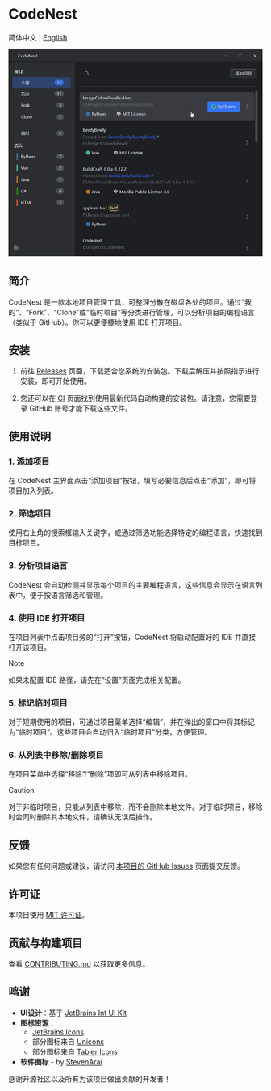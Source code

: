 # CodeNest

简体中文 | [English](README_EN.md)

<p align="center" style="margin-bottom: 0px !important;">
<img width="600" alt="CodeNest Interface" src="https://raw.githubusercontent.com/MidnightCrowing/CodeNest/main/docs/source/Interface_CN.png"><br/>
</p>

## 简介

CodeNest 是一款本地项目管理工具，可整理分散在磁盘各处的项目。通过“我的”、“Fork”、“Clone”或“临时项目”等分类进行管理，可以分析项目的编程语言（类似于
GitHub）。你可以更便捷地使用 IDE 打开项目。

## 安装

1. 前往 [Releases](https://github.com/MidnightCrowing/CodeNest/releases) 页面，下载适合您系统的安装包。下载后解压并按照指示进行安装，即可开始使用。

2. 您还可以在 [CI](https://github.com/MidnightCrowing/CodeNest/actions) 页面找到使用最新代码自动构建的安装包。请注意，您需要登录 GitHub 账号才能下载这些文件。

## 使用说明

### 1. 添加项目

在 CodeNest 主界面点击“添加项目”按钮，填写必要信息后点击“添加”，即可将项目加入列表。

### 2. 筛选项目

使用右上角的搜索框输入关键字，或通过筛选功能选择特定的编程语言，快速找到目标项目。

### 3. 分析项目语言

CodeNest 会自动检测并显示每个项目的主要编程语言，这些信息会显示在语言列表中，便于按语言筛选和管理。

### 4. 使用 IDE 打开项目

在项目列表中点击项目旁的“打开”按钮，CodeNest 将启动配置好的 IDE 并直接打开该项目。

> [!NOTE]
> 如果未配置 IDE 路径，请先在“设置”页面完成相关配置。

### 5. 标记临时项目

对于短期使用的项目，可通过项目菜单选择“编辑”，并在弹出的窗口中将其标记为“临时项目”。这些项目会自动归入“临时项目”分类，方便管理。

### 6. 从列表中移除/删除项目

在项目菜单中选择“移除”/“删除”项即可从列表中移除项目。

> [!CAUTION]
> 对于非临时项目，只能从列表中移除，而不会删除本地文件。对于临时项目，移除时会同时删除其本地文件，请确认无误后操作。

## 反馈

如果您有任何问题或建议，请访问 [本项目的 GitHub Issues](https://github.com/MidnightCrowing/CodeNest/issues)
页面提交反馈。

## 许可证

本项目使用 [MIT 许可证](LICENSE)。

## 贡献与构建项目

查看 [CONTRIBUTING.md](docs/CONTRIBUTING_CN.md) 以获取更多信息。

## 鸣谢

- **UI设计**：基于 [JetBrains Int UI Kit](https://www.figma.com/community/file/1227732692272811382/int-ui-kit)
- **图标资源**：
    - [JetBrains Icons](https://jetbrains.github.io/ui/resources/icons_list/)
    - 部分图标来自 [Unicons](https://icones.js.org/collection/uil)
    - 部分图标来自 [Tabler lcons](https://icones.js.org/collection/tabler)
- **软件图标** - by [StevenArai](https://github.com/StevenArai)

感谢开源社区以及所有为该项目做出贡献的开发者！
